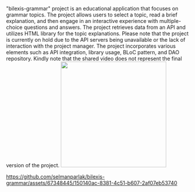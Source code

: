 "bilexis-grammar" project is an educational application that focuses on grammar topics. The project allows users to select a topic, read a brief explanation, and then engage in an interactive experience with multiple-choice questions and answers. The project retrieves data from an API and utilizes HTML library for the topic explanations.
Please note that the project is currently on hold due to the API servers being unavailable or the lack of interaction with the project manager. The project incorporates various elements such as API integration, library usage, BLoC pattern, and DAO repository. Kindly note that the shared video does not represent the final version of the project.
<img src="https://github.com/selmanparlak/bilexis-grammar/assets/67348445/150140ac-8381-4c51-b607-2af07eb53740" width="287" >


https://github.com/selmanparlak/bilexis-grammar/assets/67348445/150140ac-8381-4c51-b607-2af07eb53740
